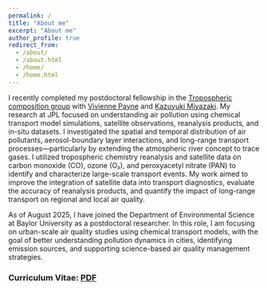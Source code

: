 ```yaml
---
permalink: /
title: "About me"
excerpt: "About me"
author_profile: true
redirect_from: 
  - /about/
  - /about.html
  - /home/
  - /home.html
---
```

I recently completed my postdoctoral fellowship in the [Tropospheric composition group](https://science.jpl.nasa.gov/people/mrai/) with [Vivienne Payne](https://science.jpl.nasa.gov/people/vpayne/) and [Kazuyuki Miyazaki](https://science.jpl.nasa.gov/people/kmiyazak/). My research at JPL focused on understanding air pollution using chemical transport model simulations, satellite observations, reanalysis products, and in-situ datasets. I investigated the spatial and temporal distribution of air pollutants, aerosol-boundary layer interactions, and long-range transport processes—particularly by extending the atmospheric river concept to trace gases. I utilized tropospheric chemistry reanalysis and satellite data on carbon monoxide (CO), ozone (O₃), and peroxyacetyl nitrate (PAN) to identify and characterize large-scale transport events. My work aimed to improve the integration of satellite data into transport diagnostics, evaluate the accuracy of reanalysis products, and quantify the impact of long-range transport on regional and local air quality.

As of August 2025, I have joined the Department of Environmental Science at Baylor University as a postdoctoral researcher. In this role, I am focusing on urban-scale air quality studies using chemical transport models, with the goal of better understanding pollution dynamics in cities, identifying emission sources, and supporting science-based air quality management strategies.





### Curriculum Vitae: [PDF](https://github.com/mukeshraeee/mukeshraeee.github.io/tree/master/files/Mukesh_CV.pdf) ###

